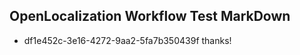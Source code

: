 ## OpenLocalization Workflow Test MarkDown
* df1e452c-3e16-4272-9aa2-5fa7b350439f thanks!

<!--HONumber=Aug16_HO5-->


